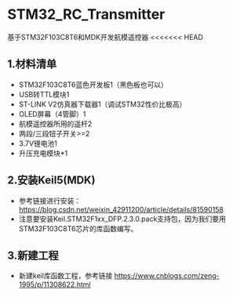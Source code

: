 # STM32_RC_Transmitter

 基于STM32F103C8T6和MDK开发航模遥控器
<<<<<<< HEAD
## 1.材料清单 
- STM32F103C8T6蓝色开发板1（黑色板也可以） 
- USB转TTL模块1 
- ST-LINK V2仿真器下载器1（调试STM32性价比极高） 
- OLED屏幕（4管脚）1 
- 航模遥控器所用的遥杆2 
- 两段/三段钮子开关>=2 
- 3.7V锂电池1 
- 升压充电模块*1

## 2.安装Keil5(MDK) 
- 参考链接进行安装：https://blog.csdn.net/weixin_42911200/article/details/81590158
- 注意要安装Keil.STM32F1xx_DFP.2.3.0.pack支持包，因为我们要用STM32F103C8T6芯片的库函数编写。

## 3.新建工程 
- 新建keil库函数工程，参考链接 https://www.cnblogs.com/zeng-1995/p/11308622.html


